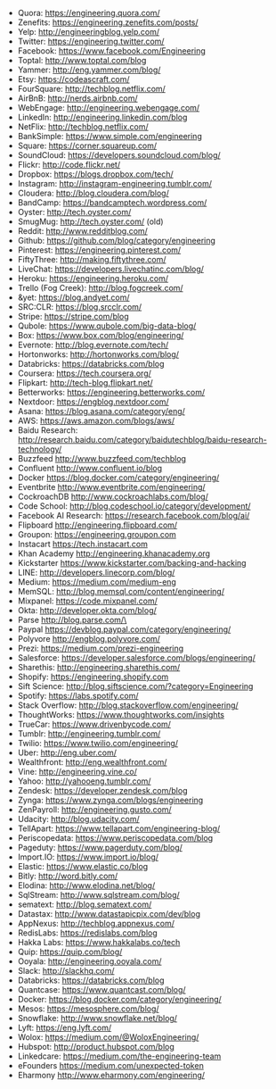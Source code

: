 * Quora: https://engineering.quora.com/
* Zenefits: https://engineering.zenefits.com/posts/
* Yelp: http://engineeringblog.yelp.com/
* Twitter: https://engineering.twitter.com/
* Facebook: https://www.facebook.com/Engineering
* Toptal: http://www.toptal.com/blog
* Yammer: http://eng.yammer.com/blog/
* Etsy: https://codeascraft.com/
* FourSquare: http://techblog.netflix.com/
* AirBnB: http://nerds.airbnb.com/
* WebEngage: http://engineering.webengage.com/
* LinkedIn: http://engineering.linkedin.com/blog
* NetFlix: http://techblog.netflix.com/
* BankSimple: https://www.simple.com/engineering
* Square: https://corner.squareup.com/
* SoundCloud: https://developers.soundcloud.com/blog/
* Flickr: http://code.flickr.net/
* Dropbox: https://blogs.dropbox.com/tech/
* Instagram: http://instagram-engineering.tumblr.com/
* Cloudera: http://blog.cloudera.com/blog/
* BandCamp: https://bandcamptech.wordpress.com/
* Oyster: http://tech.oyster.com/
* SmugMug: http://tech.oyster.com/ (old)
* Reddit: http://www.redditblog.com/
* Github: https://github.com/blog/category/engineering
* Pinterest: https://engineering.pinterest.com/
* FiftyThree: http://making.fiftythree.com/
* LiveChat: https://developers.livechatinc.com/blog/
* Heroku: https://engineering.heroku.com/
* Trello (Fog Creek): http://blog.fogcreek.com/
* &yet: https://blog.andyet.com/
* SRC:CLR: https://blog.srcclr.com/
* Stripe: https://stripe.com/blog
* Qubole: https://www.qubole.com/big-data-blog/
* Box: https://www.box.com/blog/engineering/
* Evernote: http://blog.evernote.com/tech/
* Hortonworks: http://hortonworks.com/blog/
* Databricks: https://databricks.com/blog
* Coursera: https://tech.coursera.org/
* Flipkart: http://tech-blog.flipkart.net/
* Betterworks: https://engineering.betterworks.com/
* Nextdoor: https://engblog.nextdoor.com/
* Asana: https://blog.asana.com/category/eng/
* AWS: https://aws.amazon.com/blogs/aws/
* Baidu Research: http://research.baidu.com/category/baidutechblog/baidu-research-technology/
* Buzzfeed http://www.buzzfeed.com/techblog
* Confluent http://www.confluent.io/blog
* Docker https://blog.docker.com/category/engineering/
* Eventbrite http://www.eventbrite.com/engineering/
* CockroachDB http://www.cockroachlabs.com/blog/
* Code School: http://blog.codeschool.io/category/development/
* Facebook AI Research: https://research.facebook.com/blog/ai/
* Flipboard http://engineering.flipboard.com/
* Groupon: https://engineering.groupon.com
* Instacart https://tech.instacart.com
* Khan Academy http://engineering.khanacademy.org
* Kickstarter https://www.kickstarter.com/backing-and-hacking
* LINE: http://developers.linecorp.com/blog/
* Medium: https://medium.com/medium-eng
* MemSQL: http://blog.memsql.com/content/engineering/
* Mixpanel: https://code.mixpanel.com/
* Okta: http://developer.okta.com/blog/
* Parse http://blog.parse.com/\
* Paypal https://devblog.paypal.com/category/engineering/
* Polyvore http://engblog.polyvore.com/
* Prezi: https://medium.com/prezi-engineering
* Salesforce: https://developer.salesforce.com/blogs/engineering/
* Sharethis: http://engineering.sharethis.com/
* Shopify: https://engineering.shopify.com
* Sift Science: http://blog.siftscience.com/?category=Engineering
* Spotify: https://labs.spotify.com/
* Stack Overflow: http://blog.stackoverflow.com/engineering/
* ThoughtWorks: https://www.thoughtworks.com/insights
* TrueCar: https://www.drivenbycode.com/
* Tumblr: http://engineering.tumblr.com/
* Twilio: https://www.twilio.com/engineering/
* Uber: http://eng.uber.com/
* Wealthfront: http://eng.wealthfront.com/
* Vine: http://engineering.vine.co/
* Yahoo: http://yahooeng.tumblr.com/
* Zendesk: https://developer.zendesk.com/blog
* Zynga: https://www.zynga.com/blogs/engineering
* ZenPayroll: http://engineering.gusto.com/
* Udacity: http://blog.udacity.com/
* TellApart: https://www.tellapart.com/engineering-blog/
* Periscopedata: https://www.periscopedata.com/blog
* Pageduty: https://www.pagerduty.com/blog/
* Import.IO: https://www.import.io/blog/
* Elastic: https://www.elastic.co/blog
* Bitly: http://word.bitly.com/
* Elodina: http://www.elodina.net/blog/
* SqlStream: http://www.sqlstream.com/blog/
* sematext: http://blog.sematext.com/
* Datastax: http://www.datastapicpix.com/dev/blog
* AppNexus: http://techblog.appnexus.com/
* RedisLabs: https://redislabs.com/blog
* Hakka Labs: https://www.hakkalabs.co/tech
* Quip: https://quip.com/blog/
* Ooyala: http://engineering.ooyala.com/
* Slack: http://slackhq.com/
* Databricks: https://databricks.com/blog
* Quantcase: https://www.quantcast.com/blog/
* Docker: https://blog.docker.com/category/engineering/
* Mesos: https://mesosphere.com/blog/
* Snowflake: http://www.snowflake.net/blog/
* Lyft: https://eng.lyft.com/
* Wolox: https://medium.com/@WoloxEngineering/
* Hubspot: http://product.hubspot.com/blog
* Linkedcare: https://medium.com/the-engineering-team
* eFounders https://medium.com/unexpected-token
* Eharmony http://www.eharmony.com/engineering/
